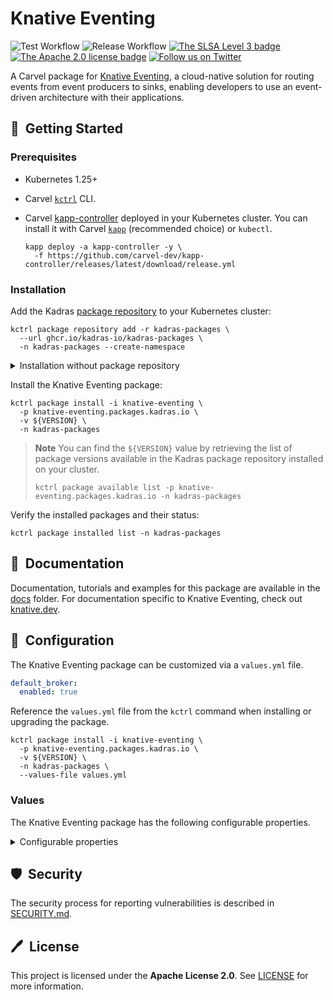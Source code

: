 # Knative Eventing

![Test Workflow](https://github.com/kadras-io/package-for-knative-eventing/actions/workflows/test.yml/badge.svg)
![Release Workflow](https://github.com/kadras-io/package-for-knative-eventing/actions/workflows/release.yml/badge.svg)
[![The SLSA Level 3 badge](https://slsa.dev/images/gh-badge-level3.svg)](https://slsa.dev/spec/v1.0/levels)
[![The Apache 2.0 license badge](https://img.shields.io/badge/License-Apache_2.0-blue.svg)](https://opensource.org/licenses/Apache-2.0)
[![Follow us on Twitter](https://img.shields.io/static/v1?label=Twitter&message=Follow&color=1DA1F2)](https://twitter.com/kadrasIO)

A Carvel package for [Knative Eventing](https://knative.dev/docs/eventing), a cloud-native solution for routing events from event producers to sinks, enabling developers to use an event-driven architecture with their applications.

## 🚀&nbsp; Getting Started

### Prerequisites

* Kubernetes 1.25+
* Carvel [`kctrl`](https://carvel.dev/kapp-controller/docs/latest/install/#installing-kapp-controller-cli-kctrl) CLI.
* Carvel [kapp-controller](https://carvel.dev/kapp-controller) deployed in your Kubernetes cluster. You can install it with Carvel [`kapp`](https://carvel.dev/kapp/docs/latest/install) (recommended choice) or `kubectl`.

  ```shell
  kapp deploy -a kapp-controller -y \
    -f https://github.com/carvel-dev/kapp-controller/releases/latest/download/release.yml
  ```

### Installation

Add the Kadras [package repository](https://github.com/kadras-io/kadras-packages) to your Kubernetes cluster:

  ```shell
  kctrl package repository add -r kadras-packages \
    --url ghcr.io/kadras-io/kadras-packages \
    -n kadras-packages --create-namespace
  ```

<details><summary>Installation without package repository</summary>
The recommended way of installing the Knative Eventing package is via the Kadras <a href="https://github.com/kadras-io/kadras-packages">package repository</a>. If you prefer not using the repository, you can add the package definition directly using <a href="https://carvel.dev/kapp/docs/latest/install"><code>kapp</code></a> or <code>kubectl</code>.

  ```shell
  kubectl create namespace kadras-packages
  kapp deploy -a knative-eventing-package -n kadras-packages -y \
    -f https://github.com/kadras-io/package-for-knative-eventing/releases/latest/download/metadata.yml \
    -f https://github.com/kadras-io/package-for-knative-eventing/releases/latest/download/package.yml
  ```
</details>

Install the Knative Eventing package:

  ```shell
  kctrl package install -i knative-eventing \
    -p knative-eventing.packages.kadras.io \
    -v ${VERSION} \
    -n kadras-packages
  ```

> **Note**
> You can find the `${VERSION}` value by retrieving the list of package versions available in the Kadras package repository installed on your cluster.
> 
>   ```shell
>   kctrl package available list -p knative-eventing.packages.kadras.io -n kadras-packages
>   ```

Verify the installed packages and their status:

  ```shell
  kctrl package installed list -n kadras-packages
  ```

## 📙&nbsp; Documentation

Documentation, tutorials and examples for this package are available in the [docs](docs) folder.
For documentation specific to Knative Eventing, check out [knative.dev](https://knative.dev/docs/eventing).

## 🎯&nbsp; Configuration

The Knative Eventing package can be customized via a `values.yml` file.

  ```yaml
  default_broker:
    enabled: true
  ```

Reference the `values.yml` file from the `kctrl` command when installing or upgrading the package.

  ```shell
  kctrl package install -i knative-eventing \
    -p knative-eventing.packages.kadras.io \
    -v ${VERSION} \
    -n kadras-packages \
    --values-file values.yml
  ```

### Values

The Knative Eventing package has the following configurable properties.

<details><summary>Configurable properties</summary>

| Config | Default | Description |
|-------|-------------------|-------------|
| `default_broker.enabled` | `false` | Enable the in-memory default broker. |
| `default_broker.namespace` | `default` | The namespace where to create the in-memory default broker. |

</details>

## 🛡️&nbsp; Security

The security process for reporting vulnerabilities is described in [SECURITY.md](SECURITY.md).

## 🖊️&nbsp; License

This project is licensed under the **Apache License 2.0**. See [LICENSE](LICENSE) for more information.

